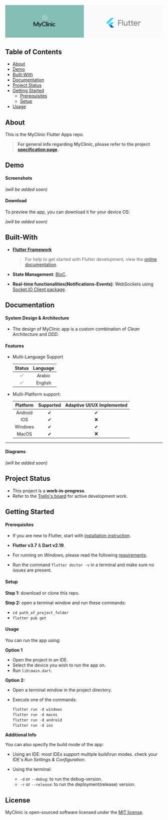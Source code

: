 ![banner image](assets/.README_images/banner.png)

## Table of Contents

* [About](#about)
* [Demo](#demo)
* [Built-With](#built-with)
* [Documentation](#documentation)
* [Project Status](#project-status)
* [Getting Started](#getting-started)
  * [Prerequisites](#prerequisites)
  * [Setup](#setup)
* [Usage](#usage)

## About

This is the MyClinic Flutter Apps repo.
> **For general info regarding MyClinic, please refer to the project [specification page](https://github.com/DMouayad/DMouayad/blob/main/MyClinic_README.md).**


## Demo

#### Screenshots

*(will be added soon)*

#### Download

To preview the app, you can download it for your device OS:

*(will be added soon)*

## Built-With

* **[Flutter Framework](https://flutter.dev/)**
    >For help to get started with Flutter development, view the [online documentation](https://docs.flutter.dev/).

* **State Management**: [BloC](https://bloclibrary.dev/).
* **Real-time functionalities(Notifications-Events)**: WebSockets using [Socket.IO Client package](https://pub.dev/packages/socket_io_client).

## Documentation

#### System Design & Architecture

* The design of MyClinic app is a custom combination of *Clean Architecture* and *DDD*.

#### Features

* Multi-Language Support

  |   Status   |  Language |
  |:---------:|:---------:|
  | ✅        | Arabic    |
  | ✅        | English   |
  
* Multi-Platform support:

  | Platform | Supported | Adaptive UI/UX Implemented |
  |:--------:|:---------:|:--------------------------:|
  | Android  |     ✔     |             ✔             |
  |   IOS    |     ✔     |             ❌            |
  | Windows  |     ✔     |             ✔             |
  |  MacOS   |     ✔     |             ❌            |

****

#### Diagrams

*(will be added soon)*

## Project Status

* This project is a **work-in-progress**.
* Refer to the [Trello's board]() for active development work.

## Getting Started

#### Prerequisites

* If you are new to Flutter, start with [installation instruction](https://flutter.io/docs/get-started/install).

* **Flutter v3.7** & **Dart v2.19**.

* For running on *Windows*, please read the following [requirements](https://docs.flutter.dev/development/platform-integration/desktop#requirements).

* Run the command `flutter doctor -v` in a terminal and make sure no issues are present.

#### Setup

**Step 1:** download or clone this repo.

**Step 2:** open a terminal window and run these commands:

*  `cd path_of_project_folder`
*  `flutter pub get`

#### Usage

You can run the app using:

**Option 1**

* Open the project in an IDE.
* Select the device you wish to run the app on.
* Run `lib\main.dart`.

**Option 2:**

* Open a terminal window in the project directory.
* Execute one of the commands:

    ```dart
    flutter run -d windows
    flutter run -d macos
    flutter run -d android
    flutter run -d ios
    ```

**Additional Info**

You can also specify the build mode of the app:

* Using an IDE: most IDEs support multiple build\run modes. check your IDE's *Run Settings & Configuration*.

* Using the terminal:

  * `-d` or `--debug`: to run the debug-version.
  * `-r` or `--release`: to run the deployment(release) version.

## License

MyClinic is open-sourced software licensed under the [MIT license](https://opensource.org/licenses/MIT).
